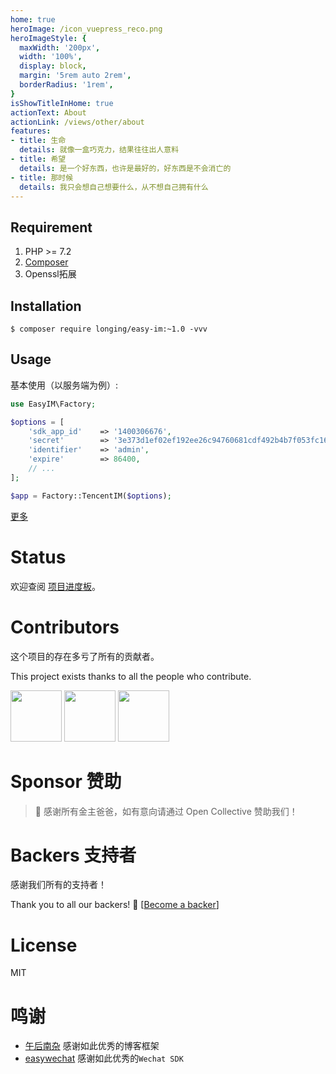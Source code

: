 ```yaml
---
home: true
heroImage: /icon_vuepress_reco.png
heroImageStyle: {
  maxWidth: '200px',
  width: '100%',
  display: block,
  margin: '5rem auto 2rem',
  borderRadius: '1rem',
}
isShowTitleInHome: true
actionText: About
actionLink: /views/other/about
features:
- title: 生命
  details: 就像一盒巧克力，结果往往出人意料
- title: 希望
  details: 是一个好东西，也许是最好的，好东西是不会消亡的
- title: 那时候
  details: 我只会想自己想要什么，从不想自己拥有什么
---
```


## Requirement

1. PHP >= 7.2
2. [Composer](https://getcomposer.org/)
3. Openssl拓展

## Installation

```shell
$ composer require longing/easy-im:~1.0 -vvv
```
## Usage

基本使用（以服务端为例）:

```php
use EasyIM\Factory;

$options = [
    'sdk_app_id'    => '1400306676',                                                        // sdkAppId
    'secret'        => '3e373d1ef02ef192ee26c94760681cdf492b4b7f053fc16504d30a77a028e76d',  // secret
    'identifier'    => 'admin',                                                             // 管理员账号
    'expire'        => 86400,                                                               // 签名过期时间
    // ...
];

$app = Factory::TencentIM($options);
```

[更多](https://github.com/TestsLing/easy-im)


# Status 

欢迎查阅 [项目进度板](https://github.com/TestsLing/easy-im/projects)。


# Contributors

这个项目的存在多亏了所有的贡献者。 

This project exists thanks to all the people who contribute. 

<a href="https://github.com/TestsLing"><img style="width:82px;hieght:82px;" src="https://avatars1.githubusercontent.com/u/40593646?s=82&u=23b56590213003dbaea677cb14b1fc7f8cc62209&v=4" /></a>
<a href="https://github.com/DDDecade0715"><img style="width:82px;hieght:82px;" src="https://avatars1.githubusercontent.com/u/29270630?s=82&u=91f7c75ae86ddfa650d55e9a6874def716829fbd&v=4" /></a>
<a href="https://github.com/YamssL"><img style="width:82px;hieght:82px;" src="https://avatars1.githubusercontent.com/u/42439509?s=82&u=6e2f189959d38c757ce58cc7453d35962eaf476f&v=4" /></a>

# Sponsor 赞助

> 🙏 感谢所有金主爸爸，如有意向请通过 Open Collective 赞助我们！

# Backers 支持者

感谢我们所有的支持者！ 

Thank you to all our backers! 🙏 [[Become a backer]()]


# License

MIT

# 鸣谢

- [午后南杂](https://www.recoluan.com)          感谢如此优秀的博客框架
- [easywechat](https://www.easywechat.com)     感谢如此优秀的`Wechat SDK`